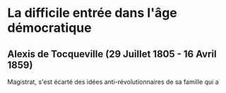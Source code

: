 
# La difficile entrée dans l'âge démocratique

## Alexis de Tocqueville (29 Juillet 1805 - 16 Avril 1859)

Magistrat, s'est écarté des idées anti-révolutionnaires de sa famille qui a 
<!--stackedit_data:
eyJoaXN0b3J5IjpbLTYwMzY1NDg2MSwtODM1Njg3MTU0LC04Mz
U2ODcxNTRdfQ==
-->
